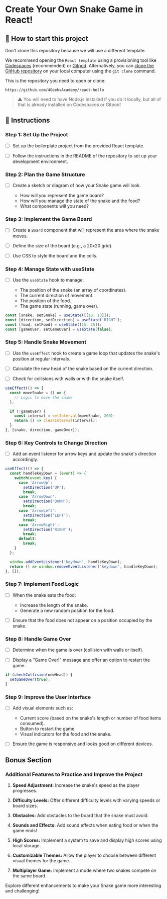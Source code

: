 <!-- hide -->
# Create Your Own Snake Game in React!
<!-- endhide -->

<onlyfor saas="true" withBanner="true">

## 🌱 How to start this project

Don't clone this repository because we will use a different template.

We recommend opening the `React template` using a provisioning tool like [Codespaces](https://4geeks.com/lesson/what-is-github-codespaces) (recommended) or [Gitpod](https://4geeks.com/lesson/how-to-use-gitpod). Alternatively, you can [clone the GitHub repository](https://4geeks.com/how-to/github-clone-repository) on your local computer using the `git clone` command.

This is the repository you need to open or clone:

```
https://github.com/4GeeksAcademy/react-hello
```

> ⚠ You will need to have Node.js installed if you do it locally, but all of that is already installed on Codespaces or Gitpod!

</onlyfor>

## 📝 Instructions

### Step 1: Set Up the Project

- [ ] Set up the boilerplate project from the provided React template.
  
- [ ] Follow the instructions in the README of the repository to set up your development environment.

### Step 2: Plan the Game Structure

- [ ] Create a sketch or diagram of how your Snake game will look.

  - How will you represent the game board?
  - How will you manage the state of the snake and the food?
  - What components will you need?

### Step 3: Implement the Game Board

- [ ] Create a `Board` component that will represent the area where the snake moves.

- [ ] Define the size of the board (e.g., a 20x20 grid).

- [ ] Use CSS to style the board and the cells.

### Step 4: Manage State with useState

- [ ] Use the `useState` hook to manage:

  - The position of the snake (an array of coordinates).
  - The current direction of movement.
  - The position of the food.
  - The game state (running, game over).

```jsx
const [snake, setSnake] = useState([[10, 10]]);
const [direction, setDirection] = useState('RIGHT');
const [food, setFood] = useState([15, 15]);
const [gameOver, setGameOver] = useState(false);
```

### Step 5: Handle Snake Movement

- [ ] Use the `useEffect` hook to create a game loop that updates the snake's position at regular intervals.

- [ ] Calculate the new head of the snake based on the current direction.

- [ ] Check for collisions with walls or with the snake itself.

```jsx
useEffect(() => {
  const moveSnake = () => {
    // Logic to move the snake
  };

  if (!gameOver) {
    const interval = setInterval(moveSnake, 200);
    return () => clearInterval(interval);
  }
}, [snake, direction, gameOver]);
```

### Step 6: Key Controls to Change Direction

- [ ] Add an event listener for arrow keys and update the snake's direction accordingly.

```jsx
useEffect(() => {
  const handleKeyDown = (event) => {
    switch(event.key) {
      case 'ArrowUp':
        setDirection('UP');
        break;
      case 'ArrowDown':
        setDirection('DOWN');
        break;
      case 'ArrowLeft':
        setDirection('LEFT');
        break;
      case 'ArrowRight':
        setDirection('RIGHT');
        break;
      default:
        break;
    }
  };

  window.addEventListener('keydown', handleKeyDown);
  return () => window.removeEventListener('keydown', handleKeyDown);
}, []);
```

### Step 7: Implement Food Logic

- [ ] When the snake eats the food:

  - Increase the length of the snake.
  - Generate a new random position for the food.

- [ ] Ensure that the food does not appear on a position occupied by the snake.

### Step 8: Handle Game Over

- [ ] Determine when the game is over (collision with walls or itself).

- [ ] Display a "Game Over!" message and offer an option to restart the game.

```jsx
if (checkCollision(newHead)) {
  setGameOver(true);
}
```

### Step 9: Improve the User Interface

- [ ] Add visual elements such as:

  - Current score (based on the snake's length or number of food items consumed).
  - Button to restart the game.
  - Visual indicators for the food and the snake.

- [ ] Ensure the game is responsive and looks good on different devices.

## Bonus Section

### Additional Features to Practice and Improve the Project

1. **Speed Adjustment:** Increase the snake's speed as the player progresses.

2. **Difficulty Levels:** Offer different difficulty levels with varying speeds or board sizes.

3. **Obstacles:** Add obstacles to the board that the snake must avoid.

4. **Sounds and Effects:** Add sound effects when eating food or when the game ends!

5. **High Scores:** Implement a system to save and display high scores using local storage.

6. **Customizable Themes:** Allow the player to choose between different visual themes for the game.

7. **Multiplayer Game:** Implement a mode where two snakes compete on the same board.

Explore different enhancements to make your Snake game more interesting and challenging!
